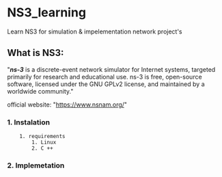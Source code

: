 # NS3_learning

Learn NS3 for simulation & impelementation network project's

## What is NS3:

"***ns-3*** is a discrete-event network simulator for Internet systems, targeted primarily for research and educational use. ns-3 is free, open-source software, licensed under the GNU GPLv2 license, and maintained by a worldwide community."

official website: "https://www.nsnam.org/"
### 1. Instalation
    	1. requirements 
			1. Linux 
			2. C ++
		 

### 2. Implemetation 


